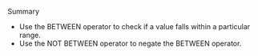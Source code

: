 Summary

- Use the BETWEEN operator to check if a value falls within a particular range.
- Use the NOT BETWEEN operator to negate the BETWEEN operator.
